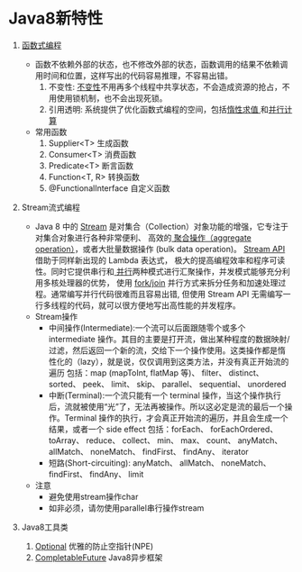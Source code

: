 # Java8新特性
1. <a href="https://developer.ibm.com/zh/articles/j-understanding-functional-programming-1/" target="_blank">函数式编程</a>
    * 函数不依赖外部的状态，也不修改外部的状态，函数调用的结果不依赖调用时间和位置，这样写出的代码容易推理，不容易出错。
        1. 不变性: <a href="https://www.ibm.com/developerworks/cn/java/j-ft4/index.html" target="_blank">
        不变性</a>不用再多个线程中共享状态，不会造成资源的抢占，不用使用锁机制，也不会出现死锁。
        2. 引用透明: 系统提供了优化函数式编程的空间，包括<a href="https://zh.wikipedia.org/wiki/%E6%83%B0%E6%80%A7%E6%B1%82%E5%80%BC" target="_blank">惰性求值
        </a>和<a href="https://zh.wikipedia.org/wiki/%E5%B9%B6%E8%A1%8C%E8%AE%A1%E7%AE%97" target="_blank">并行计算</a>
    * 常用函数
      1. Supplier\<T> 生成函数
      2. Consumer\<T> 消费函数
      3. Predicate\<T> 断言函数
      4. Function\<T, R> 转换函数
      5. @FunctionalInterface 自定义函数

2. Stream流式编程
    * Java 8 中的 <a href="https://www.ibm.com/developerworks/cn/java/j-java-streams-3-brian-goetz/index.html" target="_blank">
    Stream</a> 是对集合（Collection）对象功能的增强，它专注于对集合对象进行各种非常便利、
    高效的<a href="https://developer.ibm.com/zh/articles/j-java-streams-2-brian-goetz/" target="_blank">
    聚合操作（aggregate operation）</a>，或者大批量数据操作 (bulk data operation)。
    <a href="https://www.ibm.com/developerworks/cn/java/j-java-streams-1-brian-goetz/index.html" target="_blank">Stream API</a> 借助于同样新出现的 Lambda 表达式，
    极大的提高编程效率和程序可读性。同时它提供串行和<a href="https://www.ibm.com/developerworks/cn/java/j-java-streams-4-brian-goetz/index.html?ca=drs-" target="_blank">
    并行</a>两种模式进行汇聚操作，并发模式能够充分利用多核处理器的优势，
    使用 <a href="http://gee.cs.oswego.edu/dl/papers/fj.pdf" target="_blank">fork/join</a> 并行方式来拆分任务和加速处理过程。通常编写并行代码很难而且容易出错,
    但使用 Stream API 无需编写一行多线程的代码，就可以很方便地写出高性能的并发程序。
    * Stream操作
      * 中间操作(Intermediate):一个流可以后面跟随零个或多个 intermediate 操作。其目的主要是打开流，做出某种程度的数据映射/过滤，然后返回一个新的流，交给下一个操作使用。这类操作都是惰性化的（lazy），就是说，仅仅调用到这类方法，并没有真正开始流的遍历
        包括：map (mapToInt, flatMap 等)、 filter、 distinct、 sorted、 peek、 limit、 skip、 parallel、 sequential、 unordered
      * 中断(Terminal):一个流只能有一个 terminal 操作，当这个操作执行后，流就被使用“光”了，无法再被操作。所以这必定是流的最后一个操作。Terminal 操作的执行，才会真正开始流的遍历，并且会生成一个结果，或者一个 side effect
        包括：forEach、 forEachOrdered、 toArray、 reduce、 collect、 min、 max、 count、 anyMatch、 allMatch、 noneMatch、 findFirst、 findAny、 iterator
      * 短路(Short-circuiting): anyMatch、 allMatch、 noneMatch、 findFirst、 findAny、 limit
    * 注意
      * 避免使用stream操作char
      * 如非必须，请勿使用parallel串行操作stream
3. Java8工具类
    1. <a href="https://docs.oracle.com/javase/8/docs/api/java/util/Optional.html" target="_blank">Optional</a> 优雅的防止空指针(NPE)
    2. <a href="https://docs.oracle.com/javase/8/docs/api/java/util/concurrent/CompletableFuture.html" target="_blank">CompletableFuture</a> Java8异步框架

